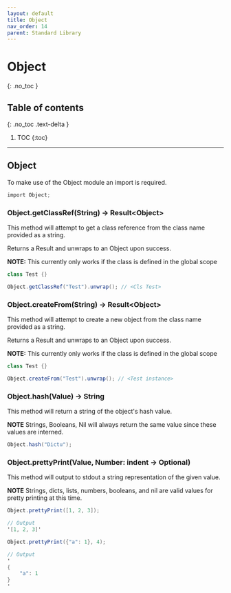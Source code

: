 ```yaml
---
layout: default
title: Object
nav_order: 14
parent: Standard Library
---
```


# Object
{: .no_toc }

## Table of contents
{: .no_toc .text-delta }

1. TOC
{:toc}

---

## Object

To make use of the Object module an import is required.

```cs
import Object;
```

### Object.getClassRef(String) -> Result\<Object>

This method will attempt to get a class reference from the class name provided as a string.

Returns a Result and unwraps to an Object upon success.

**NOTE:** This currently only works if the class is defined in the global scope

```cs
class Test {}

Object.getClassRef("Test").unwrap(); // <Cls Test>
```

### Object.createFrom(String) -> Result\<Object>

This method will attempt to create a new object from the class name provided as a string.

Returns a Result and unwraps to an Object upon success.

**NOTE:** This currently only works if the class is defined in the global scope

```cs
class Test {}

Object.createFrom("Test").unwrap(); // <Test instance>
```

### Object.hash(Value) -> String

This method will return a string of the object's hash value.

**NOTE** Strings, Booleans, Nil will always return the same value since these values are interned.

```cs
Object.hash("Dictu");
```

### Object.prettyPrint(Value, Number: indent -> Optional)

This method will output to stdout a string representation of the given value.

**NOTE** Strings, dicts, lists, numbers, booleans, and nil are valid values for pretty printing at this time.

```cs
Object.prettyPrint([1, 2, 3]);

// Output
'[1, 2, 3]'
```

```cs
Object.prettyPrint({"a": 1}, 4);

// Output
'
{
    "a": 1
}
'
```

